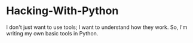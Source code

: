 # Hacking-With-Python
I don't just want to use tools; I want to understand how they work. So, I'm writing my own basic tools in Python.
